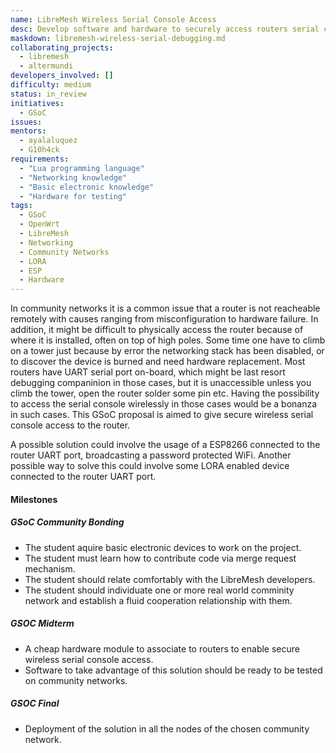 ```yaml
---
name: LibreMesh Wireless Serial Console Access
desc: Develop software and hardware to securely access routers serial console wirelessly
maskdown: libremesh-wireless-serial-debugging.md
collaborating_projects:
  - libremesh
  - altermundi
developers_involved: []
difficulty: medium
status: in_review
initiatives:
  - GSoC
issues:
mentors:
  - ayalaluquez
  - G10h4ck
requirements:
  - "Lua programming language"
  - "Networking knowledge"
  - "Basic electronic knowledge"
  - "Hardware for testing"
tags:
  - GSoC
  - OpenWrt
  - LibreMesh
  - Networking
  - Community Networks
  - LORA
  - ESP
  - Hardware
---
```


In community networks it is a common issue that a router is not reacheable
remotely with causes ranging from misconfiguration to hardware failure.
In addition, it might be difficult to physically access the router because of
where it is installed, often on top of high poles. Some time one have to climb
on a tower just because by error the networking stack has been disabled, or to
discover the device is burned and need hardware replacement.
Most routers have UART serial port on-board, which might be last resort
debugging companinion in those cases, but it is unaccessible unless you climb
the tower, open the router solder some pin etc.
Having the possibility to access the serial console wirelessly in those cases
would be a bonanza in such cases.
This GSoC proposal is aimed to give secure wireless serial console access to the
router.

A possible solution could involve the usage of a ESP8266 connected to the router
UART port, broadcasting a password protected WiFi.
Another possible way to solve this could involve some LORA enabled device
connected to the router UART port.


#### Milestones

##### GSoC Community Bonding

* The student aquire basic electronic devices to work on the project.
* The student must learn how to contribute code via merge request mechanism.
* The student should relate comfortably with the LibreMesh developers.
* The student should individuate one or more real world comminity network and establish a fluid cooperation relationship with them.


##### GSOC Midterm

* A cheap hardware module to associate to routers to enable secure wireless serial console access.
* Software to take advantage of this solution should be ready to be tested on community networks.


##### GSOC Final

* Deployment of the solution in all the nodes of the chosen community network.
